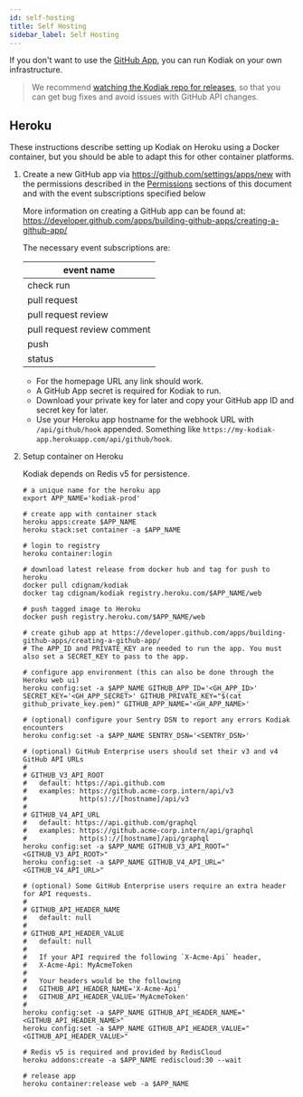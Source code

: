 ```yaml
---
id: self-hosting
title: Self Hosting
sidebar_label: Self Hosting
---
```


If you don't want to use the [GitHub App](https://github.com/marketplace/kodiakhq#pricing-and-setup), you can run Kodiak on your own infrastructure.

> We recommend [watching the Kodiak repo for releases](https://docs.github.com/en/enterprise-server@2.20/github/receiving-notifications-about-activity-on-github/watching-and-unwatching-releases-for-a-repository#watching-releases-for-a-repository), so that you can get bug fixes and avoid issues with GitHub API changes.

## Heroku

These instructions describe setting up Kodiak on Heroku using a Docker container, but you should be able to adapt this for other container platforms.

1.  Create a new GitHub app via https://github.com/settings/apps/new with the permissions described in the [Permissions](/docs/permissions) sections of this document and with the event subscriptions specified below

    More information on creating a GitHub app can be found at: https://developer.github.com/apps/building-github-apps/creating-a-github-app/

    The necessary event subscriptions are:

    | event name                  |
    | --------------------------- |
    | check run                   |
    | pull request                |
    | pull request review         |
    | pull request review comment |
    | push                        |
    | status                      |

    - For the homepage URL any link should work.
    - A GitHub App secret is required for Kodiak to run.
    - Download your private key for later and copy your GitHub app ID and secret key for later.
    - Use your Heroku app hostname for the webhook URL with `/api/github/hook` appended. Something like `https://my-kodiak-app.herokuapp.com/api/github/hook`.

2.  Setup container on Heroku

    Kodiak depends on Redis v5 for persistence.

    ```shell
    # a unique name for the heroku app
    export APP_NAME='kodiak-prod'

    # create app with container stack
    heroku apps:create $APP_NAME
    heroku stack:set container -a $APP_NAME

    # login to registry
    heroku container:login

    # download latest release from docker hub and tag for push to heroku
    docker pull cdignam/kodiak
    docker tag cdignam/kodiak registry.heroku.com/$APP_NAME/web

    # push tagged image to Heroku
    docker push registry.heroku.com/$APP_NAME/web

    # create gihub app at https://developer.github.com/apps/building-github-apps/creating-a-github-app/
    # The APP_ID and PRIVATE_KEY are needed to run the app. You must also set a SECRET_KEY to pass to the app.

    # configure app environment (this can also be done through the Heroku web ui)
    heroku config:set -a $APP_NAME GITHUB_APP_ID='<GH_APP_ID>' SECRET_KEY='<GH_APP_SECRET>' GITHUB_PRIVATE_KEY="$(cat github_private_key.pem)" GITHUB_APP_NAME='<GH_APP_NAME>'

    # (optional) configure your Sentry DSN to report any errors Kodiak encounters
    heroku config:set -a $APP_NAME SENTRY_DSN='<SENTRY_DSN>'

    # (optional) GitHub Enterprise users should set their v3 and v4 GitHub API URLs
    #
    # GITHUB_V3_API_ROOT
    #   default: https://api.github.com
    #   examples: https://github.acme-corp.intern/api/v3
    #             http(s)://[hostname]/api/v3
    #
    # GITHUB_V4_API_URL
    #   default: https://api.github.com/graphql
    #   examples: https://github.acme-corp.intern/api/graphql
    #             http(s)://[hostname]/api/graphql
    heroku config:set -a $APP_NAME GITHUB_V3_API_ROOT="<GITHUB_V3_API_ROOT>"
    heroku config:set -a $APP_NAME GITHUB_V4_API_URL="<GITHUB_V4_API_URL>"

    # (optional) Some GitHub Enterprise users require an extra header for API requests.
    #
    # GITHUB_API_HEADER_NAME
    #   default: null
    #
    # GITHUB_API_HEADER_VALUE
    #   default: null
    #
    #   If your API required the following `X-Acme-Api` header,
    #   X-Acme-Api: MyAcmeToken
    #
    #   Your headers would be the following
    #   GITHUB_API_HEADER_NAME='X-Acme-Api'
    #   GITHUB_API_HEADER_VALUE='MyAcmeToken'
    #
    heroku config:set -a $APP_NAME GITHUB_API_HEADER_NAME="<GITHUB_API_HEADER_NAME>"
    heroku config:set -a $APP_NAME GITHUB_API_HEADER_VALUE="<GITHUB_API_HEADER_VALUE>"

    # Redis v5 is required and provided by RedisCloud
    heroku addons:create -a $APP_NAME rediscloud:30 --wait

    # release app
    heroku container:release web -a $APP_NAME
    ```
